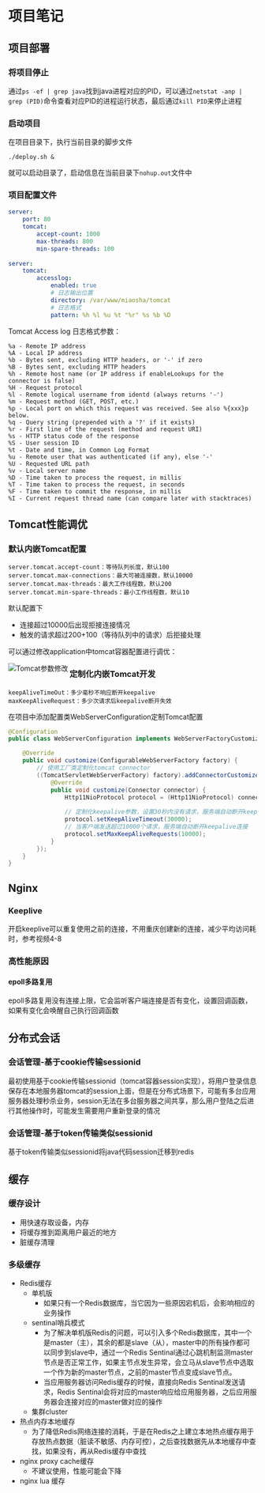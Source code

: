 # 项目笔记

## 项目部署

### 将项目停止

通过`ps -ef | grep java`找到java进程对应的PID，可以通过`netstat -anp | grep (PID)`命令查看对应PID的进程运行状态，最后通过`kill PID`来停止进程

### 启动项目

在项目目录下，执行当前目录的脚步文件

```
./deploy.sh &
```

就可以启动目录了，启动信息在当前目录下`nohup.out`文件中



### 项目配置文件

```yaml
server:
    port: 80
    tomcat:
        accept-count: 1000
        max-threads: 800
        min-spare-threads: 100
        
server:
	tomcat:
		accesslog:
			enabled: true
			# 日志输出位置
			directory: /var/www/miaosha/tomcat
			# 日志格式
			pattern: %h %l %u %t "%r" %s %b %D
```



Tomcat Access log 日志格式参数：

```
%a - Remote IP address
%A - Local IP address
%b - Bytes sent, excluding HTTP headers, or '-' if zero
%B - Bytes sent, excluding HTTP headers
%h - Remote host name (or IP address if enableLookups for the connector is false)
%H - Request protocol
%l - Remote logical username from identd (always returns '-')
%m - Request method (GET, POST, etc.)
%p - Local port on which this request was received. See also %{xxx}p below.
%q - Query string (prepended with a '?' if it exists)
%r - First line of the request (method and request URI)
%s - HTTP status code of the response
%S - User session ID
%t - Date and time, in Common Log Format
%u - Remote user that was authenticated (if any), else '-'
%U - Requested URL path
%v - Local server name
%D - Time taken to process the request, in millis
%T - Time taken to process the request, in seconds
%F - Time taken to commit the response, in millis
%I - Current request thread name (can compare later with stacktraces)
```





## Tomcat性能调优

### 默认内嵌Tomcat配置

```
server.tomcat.accept-count：等待队列长度，默认100
server.tomcat.max-connections：最大可被连接数，默认10000
server.tomcat.max-threads：最大工作线程数，默认200
server.tomcat.min-spare-threads：最小工作线程数，默认10
```

默认配置下

+ 连接超过10000后出现拒接连接情况
+ 触发的请求超过200+100（等待队列中的请求）后拒接处理



可以通过修改application中tomcat容器配置进行调优：

<img src="https://notetuchuang-1305953527.cos.ap-chengdu.myqcloud.com/images/%E7%A7%92%E6%9D%80%E5%95%86%E5%9F%8E/Tomcat%E5%8F%82%E6%95%B0%E4%BF%AE%E6%94%B9.png" align="left" alt="Tomcat参数修改">



### 定制化内嵌Tomcat开发

```
keepAliveTimeOut：多少毫秒不响应断开keepalive
maxKeepAliveRequest：多少次请求后keepalive断开失效
```

在项目中添加配置类WebServerConfiguration定制Tomcat配置

```java
@Configuration
public class WebServerConfiguration implements WebServerFactoryCustomizer<ConfigurableWebServerFactory> {

    @Override
    public void customize(ConfigurableWebServerFactory factory) {
        // 使用工厂类定制化tomcat connector
        ((TomcatServletWebServerFactory) factory).addConnectorCustomizers(new TomcatConnectorCustomizer() {
            @Override
            public void customize(Connector connector) {
                Http11NioProtocol protocol = (Http11NioProtocol) connector.getProtocolHandler();
                
                // 定制化keepalive参数，设置30秒内没有请求，服务端自动断开keepalive连接
                protocol.setKeepAliveTimeout(30000);
                // 当客户端发送超过10000个请求，服务端自动断开keepalive连接
                protocol.setMaxKeepAliveRequests(10000);
            }
        });
    }
}
```



## Nginx

### Keeplive

开启keeplive可以重复使用之前的连接，不用重庆创建新的连接，减少平均访问耗时，参考视频4-8

### 高性能原因

#### epoll多路复用

epoll多路复用没有连接上限，它会监听客户端连接是否有变化，设置回调函数，如果有变化会唤醒自己执行回调函数



## 分布式会话

### 会话管理-基于cookie传输sessionid

最初使用基于cookie传输sessionid（tomcat容器session实现），将用户登录信息保存在本地服务器tomcat的session上面，但是在分布式场景下，可能有多台应用服务器处理秒杀业务，session无法在多台服务器之间共享，那么用户登陆之后进行其他操作时，可能发生需要用户重新登录的情况



### 会话管理-基于token传输类似sessionid

基于token传输类似sessionid将java代码session迁移到redis



## 缓存

### 缓存设计

+ 用快速存取设备，内存
+ 将缓存推到距离用户最近的地方
+ 脏缓存清理

### 多级缓存

+ Redis缓存
  + 单机版
    + 如果只有一个Redis数据库，当它因为一些原因宕机后，会影响相应的业务操作
  + sentinal哨兵模式
    + 为了解决单机版Redis的问题，可以引入多个Redis数据库，其中一个是master（主），其余的都是slave（从），master中的所有操作都可以同步到slave中，通过一个Redis Sentinal通过心跳机制监测master节点是否正常工作，如果主节点发生异常，会立马从slave节点中选取一个作为新的master节点，之前的master节点变成slave节点。
    + 当应用服务器访问Redis缓存的时候，直接向Redis Sentinal发送请求，Redis Sentinal会将对应的master响应给应用服务器，之后应用服务器会连接对应的master做对应的操作
  + 集群cluster
+ 热点内存本地缓存
  + 为了降低Redis网络连接的消耗，于是在Redis之上建立本地热点缓存用于存放热点数据（脏读不敏感、内存可控），之后查找数据先从本地缓存中查找，如果没有，再从Redis缓存中查找
+ nginx proxy cache缓存
  + 不建议使用，性能可能会下降
+ nginx lua 缓存
